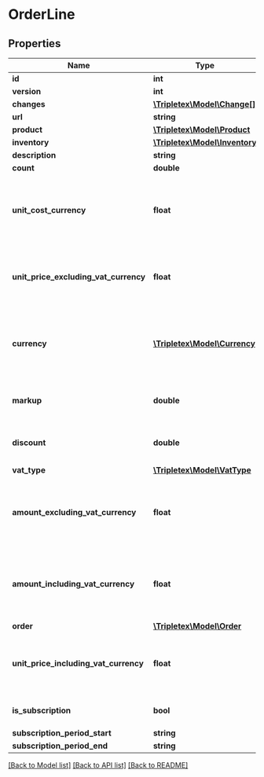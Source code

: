 # OrderLine

## Properties
Name | Type | Description | Notes
------------ | ------------- | ------------- | -------------
**id** | **int** |  | [optional] 
**version** | **int** |  | [optional] 
**changes** | [**\Tripletex\Model\Change[]**](Change.md) |  | [optional] 
**url** | **string** |  | [optional] 
**product** | [**\Tripletex\Model\Product**](Product.md) |  | [optional] 
**inventory** | [**\Tripletex\Model\Inventory**](Inventory.md) |  | [optional] 
**description** | **string** |  | [optional] 
**count** | **double** |  | [optional] 
**unit_cost_currency** | **float** | Unit price purchase (cost) excluding VAT in the order&#39;s currency | [optional] 
**unit_price_excluding_vat_currency** | **float** | Unit price of purchase excluding VAT in the order&#39;s currency | [optional] 
**currency** | [**\Tripletex\Model\Currency**](Currency.md) | The order line&#39;s currency. Determined by the order&#39;s currency. | [optional] 
**markup** | **double** | Markup given as a percentage (%) | [optional] 
**discount** | **double** | Discount given as a percentage (%) | [optional] 
**vat_type** | [**\Tripletex\Model\VatType**](VatType.md) |  | [optional] 
**amount_excluding_vat_currency** | **float** | Total amount on order line excluding VAT in the order&#39;s currency | [optional] 
**amount_including_vat_currency** | **float** | Total amount on order line including VAT in the order&#39;s currency | [optional] 
**order** | [**\Tripletex\Model\Order**](Order.md) |  | 
**unit_price_including_vat_currency** | **float** | Unit price of purchase including VAT in the order&#39;s currency | [optional] 
**is_subscription** | **bool** |  | [optional] [default to false]
**subscription_period_start** | **string** |  | [optional] 
**subscription_period_end** | **string** |  | [optional] 

[[Back to Model list]](../README.md#documentation-for-models) [[Back to API list]](../README.md#documentation-for-api-endpoints) [[Back to README]](../README.md)


